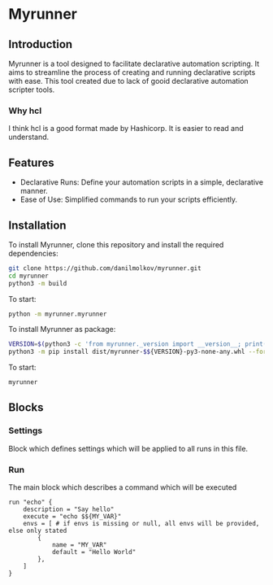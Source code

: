 # Myrunner

## Introduction

Myrunner is a tool designed to facilitate declarative automation scripting.
It aims to streamline the process of creating and
running declarative scripts with ease.
This tool created due to lack of gooid declarative automation scripter tools.

### Why hcl

I think hcl is a good format made by Hashicorp. It is easier to read and understand.

## Features

- Declarative Runs: Define your automation scripts in a simple, declarative manner.
- Ease of Use: Simplified commands to run your scripts efficiently.

## Installation

To install Myrunner, clone this repository and install the required dependencies:

```bash
git clone https://github.com/danilmolkov/myrunner.git
cd myrunner
python3 -m build
```

To start:

```bash
python -m myrunner.myrunner
```

To install Myrunner as package:

```bash
VERSION=$(python3 -c 'from myrunner._version import __version__; print(__version__)')
python3 -m pip install dist/myrunner-$${VERSION}-py3-none-any.whl --force-reinstall
```

To start:

```bash
myrunner
```

## Blocks

### Settings

Block which defines settings which will be applied to all runs in this file.

### Run

The main block which describes a command which will be executed

```hcl
run "echo" {
    description = "Say hello"
    execute = "echo $${MY_VAR}"
    envs = [ # if envs is missing or null, all envs will be provided, else only stated
        {
            name = "MY_VAR"
            default = "Hello World"
        },
    ]
}
```
